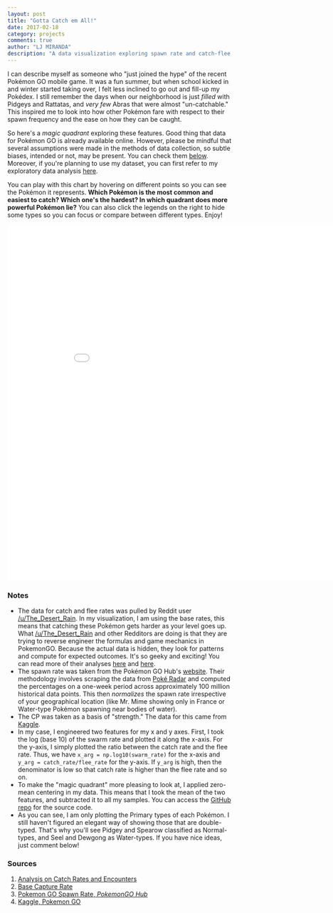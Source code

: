 ```yaml
---
layout: post
title: "Gotta Catch em All!"
date: 2017-02-18
category: projects
comments: true
author: "LJ MIRANDA"
description: "A data visualization exploring spawn rate and catch-flee ratios of different Pokemon in Pokemon GO."
---
```


I can describe myself as someone who "just joined the hype" of the recent Pok&eacute;mon GO mobile game. It was a fun summer, but when school kicked in
and winter started taking over, I felt less inclined to go out and fill-up my Pok&eacute;dex. I still remember the days when our neighborhood is just _filled_ with Pidgeys and Rattatas, and _very few_ Abras that were almost "un-catchable." This inspired me to look into how other Pok&eacute;mon fare with respect to their spawn frequency and the ease on how they can be caught.  

So here's a _magic quadrant_ exploring these features. Good thing that data for Pok&eacute;mon GO is already available online. However, please be mindful that several assumptions were made in the methods of data collection, so subtle biases, intended or not, may be present. You can check them [below](#notes). Moreover, if you're planning to use my dataset, you can first refer to my exploratory data analysis [here](https://github.com/ljvmiranda921/pkmn/blob/master/Exploratory%20Data%20Analysis%20of%20Pokemon%20GO%20Dataset.ipynb).

You can play with this chart by hovering on different points so you can see the Pok&eacute;mon it represents. __Which Pok&eacute;mon is the most common and easiest to catch? Which one's the hardest? In which quadrant does more powerful Pok&eacute;mon lie?__ You can also click the legends on the right to hide some types so you can focus or compare between different types. Enjoy!  

<iframe width="900" height="800" frameborder="0" scrolling="no" src="//plot.ly/~ljvmiranda/51.embed?autosize=True&link=false&width=30%&height=400"></iframe>

### Notes
- The data for catch and flee rates was pulled by Reddit user [/u/The_Desert_Rain](https://www.reddit.com/user/The_Desert_Rain). In my visualization, I am using the base rates, this means that catching these Pok&eacute;mon gets harder as your level goes up. What [/u/The_Desert_Rain](https://www.reddit.com/user/The_Desert_Rain) and other Redditors are doing is that they are trying to reverse engineer the formulas and game mechanics in PokemonGO. Because the actual data is hidden, they look for patterns and compute for expected outcomes. It's so geeky and exciting! You can read more of their analyses [here](https://www.reddit.com/r/TheSilphRoad/comments/4vs70r/analysis_on_catch_rates_and_encounters/) and [here](https://www.reddit.com/r/TheSilphRoad/comments/4v52le/base_capture_rate/).
- The spawn rate was taken from the Pok&eacute;mon GO Hub's [website](https://pokemongohub.net/pokemon-go-spawn-rate/). Their methodology involves scraping the data from [Pok&eacute; Radar](http://www.pokeradar.io/) and computed the percentages on a one-week period across approximately 100 million historical data points. This then _normalizes_ the spawn rate irrespective of your geographical location (like Mr. Mime showing only in France or Water-type Pok&eacute;mon spawning near bodies of water).
- The CP was taken as a basis of "strength." The data for this came from [Kaggle](https://www.kaggle.com/abcsds/pokemongo).
- In my case, I engineered two features for my x and y axes. First, I took the log (base 10) of the swarm rate and plotted it along the x-axis. For the y-axis, I simply plotted the ratio between the catch rate and the flee rate. Thus, we have `x_arg = np.log10(swarm_rate)` for the x-axis and `y_arg = catch_rate/flee_rate` for the y-axis. If `y_arg` is high, then the denominator is low so that catch rate is higher than the flee rate and so on.
- To make the "magic quadrant" more pleasing to look at, I applied zero-mean centering in my data. This means that I took the mean of the two features, and subtracted it to all my samples. You can access the [GitHub repo](https://github.com/ljvmiranda921/pkmn) for the source code.
- As you can see, I am only plotting the Primary types of each Pok&eacute;mon. I still haven't figured an elegant way of showing those that are double-typed. That's why you'll see Pidgey and Spearow classified as Normal-types, and Seel and Dewgong as Water-types. If you have nice ideas, just comment below!

### Sources
1. [Analysis on Catch Rates and Encounters](https://www.reddit.com/r/TheSilphRoad/comments/4vs70r/analysis_on_catch_rates_and_encounters/)
2. [Base Capture Rate](https://www.reddit.com/r/TheSilphRoad/comments/4v52le/base_capture_rate/)
3. [Pokemon GO Spawn Rate, _PokemonGO Hub_](https://pokemongohub.net/pokemon-go-spawn-rate/)
4. [Kaggle, Pokemon GO](https://www.kaggle.com/abcsds/pokemongo)
